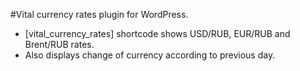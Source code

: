 #Vital currency rates plugin for WordPress.
- [vital_currency_rates] shortcode shows USD/RUB, EUR/RUB and Brent/RUB rates.
- Also displays change of currency according to previous day.

